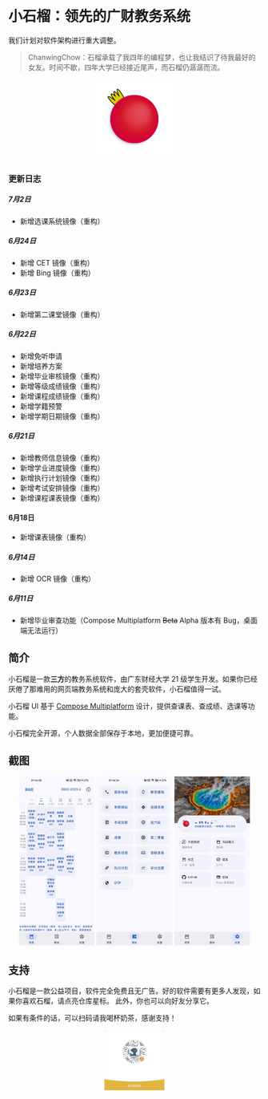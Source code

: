 # 小石榴：领先的广财教务系统

我们计划对软件架构进行重大调整。

> ChanwingChow：石榴承载了我四年的编程梦，也让我结识了待我最好的女友。时间不歇，四年大学已经接近尾声，而石榴仍潺潺而流。

<p align="center">
    <img src="composeApp/src/commonMain/composeResources/drawable/punica.png"
        alt="Punica logo"
        width="160" />
</p>

### 更新日志

##### 7月2日

- 新增选课系统镜像（重构）

##### 6月24日

- 新增 CET 镜像（重构）
- 新增 Bing 镜像（重构）

##### 6月23日

- 新增第二课堂镜像（重构）

##### 6月22日

- 新增免听申请
- 新增培养方案
- 新增毕业审核镜像（重构）
- 新增等级成绩镜像（重构）
- 新增课程成绩镜像（重构）
- 新增学籍预警
- 新增学期日期镜像（重构）

##### 6月21日

- 新增教师信息镜像（重构）
- 新增学业进度镜像（重构）
- 新增执行计划镜像（重构）
- 新增考试安排镜像（重构）
- 新增课程课表镜像（重构）

#### 6月18日

- 新增课表镜像（重构）

##### 6月14日

- 新增 OCR 镜像（重构）

##### 6月11日

- 新增毕业审查功能（Compose Multiplatform ~~Beta~~ Alpha 版本有 Bug，桌面端无法运行）

## 简介

小石榴是一款**三方**的教务系统软件，由广东财经大学 21 级学生开发。如果你已经厌倦了那难用的网页端教务系统和庞大的套壳软件，小石榴值得一试。

小石榴 UI 基于 [Compose Multiplatform](https://www.jetbrains.com/zh-cn/compose-multiplatform/) 设计，提供查课表、查成绩、选课等功能。

小石榴完全开源，个人数据全部保存于本地，更加便捷可靠。

## 截图

<p align="center">
    <img width="30%" src="readme/2504.21.1.jpg" alt="screenshot" />
    <img width="30%" src="readme/2504.21.2.jpg" alt="screenshot" />
    <img width="30%" src="readme/2504.21.3.jpg" alt="screenshot" />
</p>

## 支持

小石榴是一款公益项目，软件完全免费且无广告。好的软件需要有更多人发现，如果你喜欢石榴，请点亮仓库星标。
此外，你也可以向好友分享它。

如果有条件的话，可以扫码请我喝杯奶茶，感谢支持！

<p align="center">
   <img width="24%" src="readme/qrcode.png" alt="donate" />
</p>